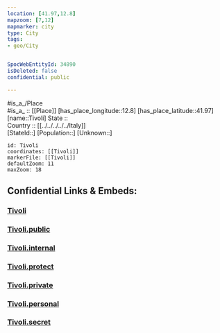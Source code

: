 ```yaml
---
location: [41.97,12.8] 
mapzoom: [7,12] 
mapmarker: city 
type: City
tags:
- geo/City


SpocWebEntityId: 34890
isDeleted: false
confidential: public

---
```

#is_a_/Place  
#is_a_ :: [[Place]] 
[has_place_longitude::12.8] 
[has_place_latitude::41.97] 
[name::Tivoli] 
State ::  
Country :: [[../../../../../Italy]]  
[StateId::] 
[Population::] 
[Unknown::] 


```leaflet
id: Tivoli
coordinates: [[Tivoli]] 
markerFile: [[Tivoli]] 
defaultZoom: 11 
maxZoom: 18
```


## Confidential Links & Embeds: 

### [Tivoli](/_Standards/Earth/Continent/Europe/Europe~South/Italy/regions~Italy/Lazio/Roma.Province/City/Tivoli.md) 

### [Tivoli.public](/_public/Earth/Continent/Europe/Europe~South/Italy/regions~Italy/Lazio/Roma.Province/City/Tivoli.public.md) 

### [Tivoli.internal](/_internal/Earth/Continent/Europe/Europe~South/Italy/regions~Italy/Lazio/Roma.Province/City/Tivoli.internal.md) 

### [Tivoli.protect](/_protect/Earth/Continent/Europe/Europe~South/Italy/regions~Italy/Lazio/Roma.Province/City/Tivoli.protect.md) 

### [Tivoli.private](/_private/Earth/Continent/Europe/Europe~South/Italy/regions~Italy/Lazio/Roma.Province/City/Tivoli.private.md) 

### [Tivoli.personal](/_personal/Earth/Continent/Europe/Europe~South/Italy/regions~Italy/Lazio/Roma.Province/City/Tivoli.personal.md) 

### [Tivoli.secret](/_secret/Earth/Continent/Europe/Europe~South/Italy/regions~Italy/Lazio/Roma.Province/City/Tivoli.secret.md)

